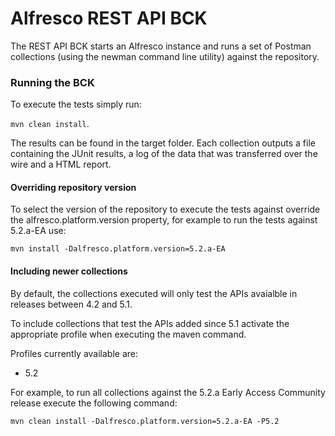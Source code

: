 # Alfresco REST API BCK

The REST API BCK starts an Alfresco instance and runs a set of Postman collections (using the newman command line utility) against the repository.

### Running the BCK

To execute the tests simply run: 

`mvn clean install`.

The results can be found in the target folder. Each collection outputs a file containing the JUnit results, a log of the data that was transferred over the wire and a HTML report.

#### Overriding repository version

To select the version of the repository to execute the tests against override the alfresco.platform.version property, for example to run the tests against 5.2.a-EA use:

`mvn install -Dalfresco.platform.version=5.2.a-EA`

#### Including newer collections

By default, the collections executed will only test the APIs avaialble in releases between 4.2 and 5.1.

To include collections that test the APIs added since 5.1 activate the appropriate profile when executing the maven command. 

Profiles currently available are:

- 5.2

For example, to run all collections against the 5.2.a Early Access Community release execute the following command:

`mvn clean install -Dalfresco.platform.version=5.2.a-EA -P5.2`
